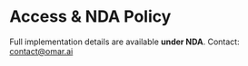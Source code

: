 # Access & NDA Policy
Full implementation details are available **under NDA**.
Contact: contact@omar.ai
